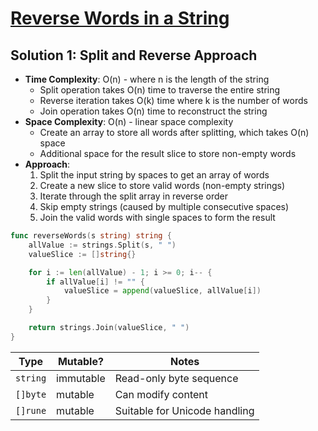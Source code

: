 # [Reverse Words in a String](https://leetcode.com/problems/reverse-words-in-a-string/)

## Solution 1: Split and Reverse Approach
- **Time Complexity**: O(n) - where n is the length of the string
  - Split operation takes O(n) time to traverse the entire string
  - Reverse iteration takes O(k) time where k is the number of words
  - Join operation takes O(n) time to reconstruct the string
- **Space Complexity**: O(n) - linear space complexity
  - Create an array to store all words after splitting, which takes O(n) space
  - Additional space for the result slice to store non-empty words
- **Approach**:
  1. Split the input string by spaces to get an array of words
  2. Create a new slice to store valid words (non-empty strings)
  3. Iterate through the split array in reverse order
  4. Skip empty strings (caused by multiple consecutive spaces)
  5. Join the valid words with single spaces to form the result

```go
func reverseWords(s string) string {
    allValue := strings.Split(s, " ")
    valueSlice := []string{}

    for i := len(allValue) - 1; i >= 0; i-- {
        if allValue[i] != "" {
            valueSlice = append(valueSlice, allValue[i])
        }
    }

    return strings.Join(valueSlice, " ")
}
```

| Type     | Mutable?  | Notes                         |
| -------- | --------- | ----------------------------- |
| `string` | immutable | Read-only byte sequence       |
| `[]byte` | mutable   | Can modify content            |
| `[]rune` | mutable   | Suitable for Unicode handling |